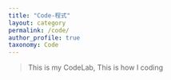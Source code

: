 ```yaml
---
title: "Code-程式"
layout: category
permalink: /code/
author_profile: true
taxonomy: Code
---
```


>This is my CodeLab, 
>This is how I coding
<!--stackedit_data:
eyJoaXN0b3J5IjpbMTQxMzgzOTcyMCwtMTY4NTk4NjEyNCwtMj
ExNzQyNTMzNl19
-->